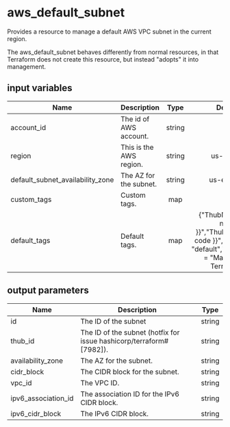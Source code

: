 # aws_default_subnet

Provides a resource to manage a default AWS VPC subnet in the current region.

The aws_default_subnet behaves differently from normal resources, in that Terraform does not create this resource, but instead "adopts" it into management.

## input variables

| Name | Description | Type | Default | Required |
|------|-------------|:----:|:-----:|:-----:|
|account_id|The id of AWS account.|string||Yes|
|region|This is the AWS region.|string|us-east-1|Yes|
|default_subnet_availability_zone|The AZ for the subnet.|string|us-east-1a|No|
|custom_tags|Custom tags.|map||No|
|default_tags|Default tags.|map|{"ThubName"= "{{ name }}","ThubCode"= "{{ code }}","ThubEnv"= "default","Description" = "Managed by TerraHub"}|No|

## output parameters

| Name | Description | Type |
|------|-------------|:----:|
|id|The ID of the subnet|string|
|thub_id|The ID of the subnet (hotfix for issue hashicorp/terraform#[7982]).|string|
|availability_zone|The AZ for the subnet.|string|
|cidr_block|The CIDR block for the subnet.|string|
|vpc_id|The VPC ID.|string|
|ipv6_association_id|The association ID for the IPv6 CIDR block.|string|
|ipv6_cidr_block|The IPv6 CIDR block.|string|

